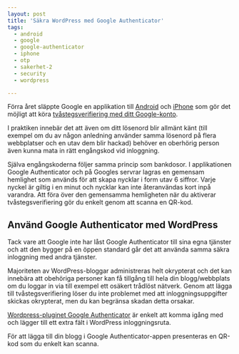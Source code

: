 ```yaml
---
layout: post
title: 'Säkra WordPress med Google Authenticator'
tags:
  - android
  - google
  - google-authenticator
  - iphone
  - otp
  - sakerhet-2
  - security
  - wordpress

---
```


Förra året släppte Google en applikation till <a href="https://market.android.com/details?id=com.google.android.apps.authenticator&hl=sv" target="_blank">Android</a> och <a target="_blank" href="http://itunes.apple.com/us/app/google-authenticator/id388497605?mt=8"/>iPhone</a> som gör det möjligt att köra <a target="_blank" href="http://support.google.com/accounts/bin/static.py?hl=sv&guide=1056283&page=guide.cs&answer=180744&rd=3">tvåstegsverifiering med ditt Google-konto</a>.

I praktiken innebär det att även om ditt lösenord blir allmänt känt (till exempel om du av någon anledning använder samma lösenord på flera webbplatser och en utav dem blir hackad) behöver en oberhörig person även kunna mata in rätt engångskod vid inloggning.

Själva engångskoderna följer samma princip som bankdosor. I applikationen Google Authenticator och på Googles servrar lagras en gemensam hemlighet som används för att skapa nycklar i form utav 6 siffror. Varje nyckel är giltig i en minut och nycklar kan inte återanvändas kort inpå varandra. Att föra över den gemensamma hemligheten när du aktiverar tvåstegsverifiering gör du enkelt genom att scanna en QR-kod.



<h2>Använd Google Authenticator med WordPress</h2>
Tack vare att Google inte har låst Google Authenticator till sina egna tjänster och att den bygger på en öppen standard går det att använda samma säkra inloggning med andra tjänster.

Majoriteten av WordPress-bloggar administreras helt okrypterat och det kan innebära att obehöriga personer kan få tillgång till hela din blogg/webbplats om du loggar in via till exempel ett osäkert trådlöst nätverk. Genom att lägga till tvåstegsverifiering löser du inte problemet med att inloggningsuppgifter skickas okrypterat, men du kan begränsa skadan detta orsakar.

<a href="http://wordpress.org/extend/plugins/google-authenticator/" target="_blank">Wordpress-pluginet Google Authenticator</a> är enkelt att komma igång med och lägger till ett extra fält i WordPress inloggningsruta. 



För att lägga till din blogg i Google Authenticator-appen presenteras en QR-kod som du enkelt kan scanna.




